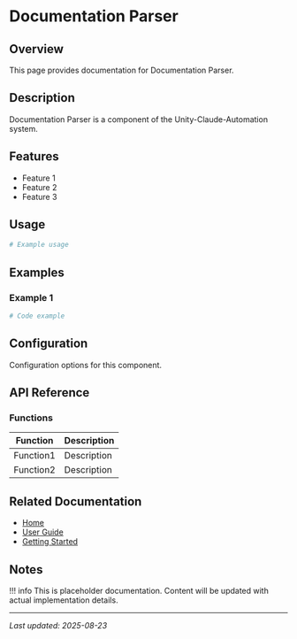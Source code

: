 # Documentation Parser

## Overview

This page provides documentation for Documentation Parser.

## Description

Documentation Parser is a component of the Unity-Claude-Automation system.

## Features

- Feature 1
- Feature 2
- Feature 3

## Usage

```powershell
# Example usage
```

## Examples

### Example 1

```powershell
# Code example
```

## Configuration

Configuration options for this component.

## API Reference

### Functions

| Function | Description |
|----------|-------------|
| Function1 | Description |
| Function2 | Description |

## Related Documentation

- [Home](../../index.md)
- [User Guide](../../user-guide/overview.md)
- [Getting Started](../../getting-started/installation.md)

## Notes

!!! info
    This is placeholder documentation. Content will be updated with actual implementation details.

---

*Last updated: 2025-08-23*

